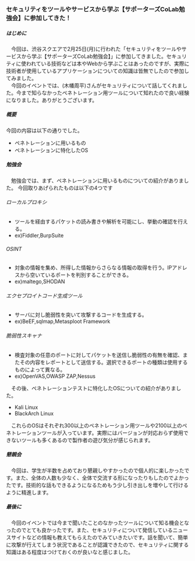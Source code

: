 ### セキュリティをツールやサービスから学ぶ【サポーターズCoLab勉強会】に参加してきた！
##### はじめに
　今回は、渋谷スクエアで2月25日(月)に行われた「セキュリティをツールやサービスから学ぶ【サポーターズCoLab勉強会】」に参加してきました。セキュリティに使われている技術などは本やWebから学ぶことはあったのですが、実際に技術者が使用しているアプリケーションについての知識は皆無でしたので参加してみました。<br>
　今回のイベントでは、(木幡周平)さんがセキュリティについて話してくれました。今まで知らなかったペネトレーション用ツールについて知れたので良い経験になりました。ありがとうございます。
##### 概要
今回の内容は以下の通りでした。
* ペネトレーションに用いるもの
* ペネトレーションに特化したOS

##### 勉強会
　勉強会では、まず、ペネトレーションに用いるものについての紹介がありました。
今回取りあげられたものは以下の4つです
###### ローカルプロキシ
 - ツールを経由するパケットの読み書きや解析を可能にし、挙動の確認を行える。
 - ex)Fiddler,BurpSuite

###### OSINT
 - 対象の情報を集め、所得した情報からさらなる情報の取得を行う。IPアドレスから空いているポートを判別することができる。
 - ex)maltego,SHODAN

###### エクセプロイトコード生成ツール
 - サーバに対し脆弱性を突いて攻撃するコードを生成する。
 - ex)BeEF,sqlmap,Metasploot Framework

###### 脆弱性スキャナ
 - 検査対象の任意のポートに対してパケットを送信し脆弱性の有無を確認、またその内容をレポートとして送信する。選択できるポートの種類は使用するものによって異なる。
 - ex)OpenVAS,OWASP ZAP,Nessus

　その後、ペネトレーションテストに特化したOSについての紹介がありました。
* Kali Linux
* BlackArch Linux

　これらのOSはそれぞれ300以上のペネトレーション用ツールや2100以上のペネトレーションツールが入っています。実際にはバージョンが対応おらず使用できないツールも多くあるので製作者の遊び気分が感じられます。

##### 懇親会
　今回は、学生が半数を占めており懇親しやすかったので個人的に楽しかったです。また、全体の人数も少なく、全体で交流する形になったりもしたのでよかったです。技術的な話もできるようになるためもう少し引き出しを増やして行けるように精進します。

##### 最後に
　今回のイベントでは今まで聞いたことのなかったツールについて知る機会となったのでとても良かったです。また、セキュリティについて発信しているニュースサイトなどの情報も教えてもらえたのでみていきたいです。話を聞いて、簡単に攻撃が行えてしまう状況であることが認識できたので、セキュリティに関する知識はある程度はつけておくのが良いなと感じました。
　
